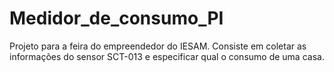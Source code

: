 Medidor_de_consumo_PI
=====================

Projeto para a feira do empreendedor do IESAM. Consiste em coletar as informações do sensor SCT-013 e especificar qual o consumo de uma casa.
